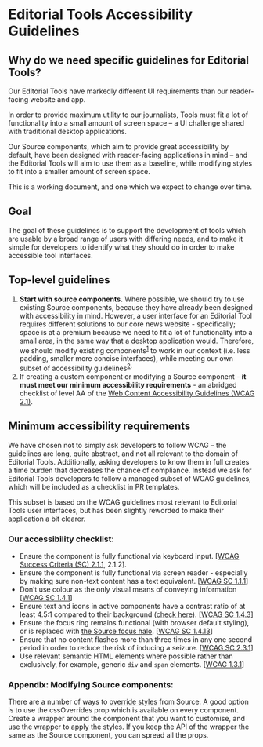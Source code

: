 # Editorial Tools Accessibility Guidelines

## Why do we need specific guidelines for Editorial Tools?
Our Editorial Tools have markedly different UI requirements than our reader-facing website and app.

In order to provide maximum utility to our journalists, Tools must fit a lot of functionality into a small amount of screen space – a UI challenge shared with traditional desktop applications.

Our Source components, which aim to provide great accessibility by default, have been designed with reader-facing applications in mind – and the Editorial Tools will aim to use them as a baseline, while modifying styles to fit into a smaller amount of screen space.

This is a working document, and one which we expect to change over time.

## Goal 

The goal of these guidelines is to support the development of tools which are usable by a broad range of users with differing needs, and to make it simple for developers to identify what they should do in order to make accessible tool interfaces.

## Top-level guidelines
1. **Start with source components.** Where possible, we should try to use existing Source components, because they have already been designed with accessibility in mind. 
However, a user interface for an Editorial Tool requires different solutions to our core news website - specifically; space is at a premium because we need to fit a lot of functionality into a small area, in the same way that a desktop application would. 
Therefore, we should modify existing components<sup>[1](#appendix-modifying-source-components)</sup> to work in our context (i.e. less padding, smaller more concise interfaces), while meeting our own subset of accessibility guidelines<sup>[2](#our-accessibility-checklist).
2. If creating a custom component or modifying a Source component - **it must meet our minimum accessibility requirements** - an abridged checklist of level AA of the [Web Content Accessibility Guidelines (WCAG 2.1)](https://www.w3.org/WAI/WCAG21/quickref/?currentsidebar=%23col_customize&levels=aaa).

## Minimum accessibility requirements
We have chosen not to simply ask developers to follow WCAG – the guidelines are long, quite abstract, and not all relevant to the domain of Editorial Tools. Additionally, asking developers to know them in full creates a time burden that decreases the chance of compliance. Instead we ask for Editorial Tools developers to follow a managed subset of WCAG guidelines, which will be included as a checklist in PR templates.

This subset is based on the WCAG guidelines most relevant to Editorial Tools user interfaces, but has been slightly reworded to make their application a bit clearer.

### Our accessibility checklist:

- Ensure the component is fully functional via keyboard input. [[WCAG Success Criteria (SC) 2.1.1](https://www.w3.org/WAI/WCAG21/Understanding/keyboard.html), 2.1.2].
- Ensure the component is fully functional via screen reader - especially by making sure non-text content has a text equivalent. [[WCAG SC 1.1.1](https://www.w3.org/WAI/WCAG21/Understanding/non-text-content.html)]
- Don’t use colour as the only visual means of conveying information [[WCAG SC 1.4.1](https://www.w3.org/TR/UNDERSTANDING-WCAG20/visual-audio-contrast-without-color.html)]
- Ensure text and icons in active components have a contrast ratio of at least 4.5:1 compared to their background ([check here](https://webaim.org/resources/contrastchecker/)). [[WCAG SC 1.4.3](https://www.w3.org/TR/UNDERSTANDING-WCAG20/visual-audio-contrast-contrast.html)]
- Ensure the focus ring remains functional (with browser default styling), or is replaced with [the Source focus halo](https://theguardian.design/2a1e5182b/p/300696-). [[WCAG SC 1.4.13](https://www.w3.org/WAI/WCAG21/Understanding/content-on-hover-or-focus.html)]
- Ensure that no content flashes more than three times in any one second period in order to reduce the risk of inducing a seizure. [[WCAG SC 2.3.1](https://www.w3.org/WAI/WCAG21/Understanding/three-flashes-or-below-threshold.html)]
- Use relevant semantic HTML elements where possible rather than exclusively, for example, generic `div` and `span` elements. [[WCAG 1.3.1](https://www.w3.org/TR/UNDERSTANDING-WCAG20/content-structure-separation-programmatic.html)]

### Appendix: Modifying Source components:

There are a number of ways to [override styles](https://github.com/guardian/source/blob/main/docs/07-overriding-styles.md) from Source. A good option is to use the cssOverrides prop which is available on every component. Create a wrapper around the component that you want to customise, and use the wrapper to apply the styles. If you keep the API of the wrapper the same as the Source component, you can spread all the props.